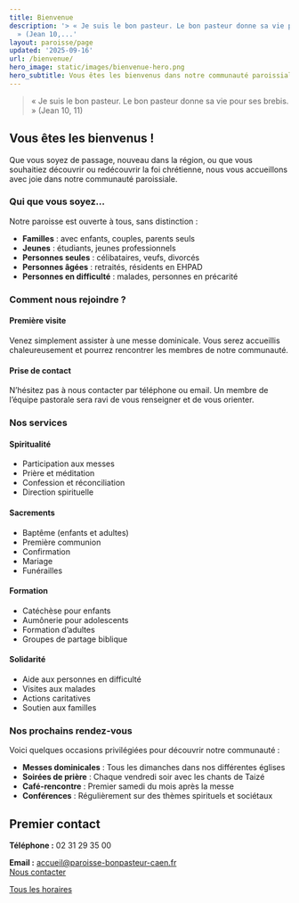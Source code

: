```yaml
---
title: Bienvenue
description: '> « Je suis le bon pasteur. Le bon pasteur donne sa vie pour ses brebis.
  » (Jean 10,...'
layout: paroisse/page
updated: '2025-09-16'
url: /bienvenue/
hero_image: static/images/bienvenue-hero.png
hero_subtitle: Vous êtes les bienvenus dans notre communauté paroissiale
---
```


> « Je suis le bon pasteur. Le bon pasteur donne sa vie pour ses brebis. » (Jean 10, 11)

## Vous êtes les bienvenus !

Que vous soyez de passage, nouveau dans la région, ou que vous souhaitiez découvrir ou redécouvrir la foi chrétienne, nous vous accueillons avec joie dans notre communauté paroissiale.

### Qui que vous soyez…

Notre paroisse est ouverte à tous, sans distinction :

  * **Familles** : avec enfants, couples, parents seuls
  * **Jeunes** : étudiants, jeunes professionnels
  * **Personnes seules** : célibataires, veufs, divorcés
  * **Personnes âgées** : retraités, résidents en EHPAD
  * **Personnes en difficulté** : malades, personnes en précarité

### Comment nous rejoindre ?

####  Première visite

Venez simplement assister à une messe dominicale. Vous serez accueillis chaleureusement et pourrez rencontrer les membres de notre communauté.

#### Prise de contact

N’hésitez pas à nous contacter par téléphone ou email. Un membre de l’équipe pastorale sera ravi de vous renseigner et de vous orienter.

### Nos services

#### Spiritualité

  * Participation aux messes
  * Prière et méditation
  * Confession et réconciliation
  * Direction spirituelle

#### Sacrements

  * Baptême (enfants et adultes)
  * Première communion
  * Confirmation
  * Mariage
  * Funérailles

#### Formation

  * Catéchèse pour enfants
  * Aumônerie pour adolescents
  * Formation d’adultes
  * Groupes de partage biblique

#### Solidarité

  * Aide aux personnes en difficulté
  * Visites aux malades
  * Actions caritatives
  * Soutien aux familles

### Nos prochains rendez-vous

Voici quelques occasions privilégiées pour découvrir notre communauté :

  * **Messes dominicales** : Tous les dimanches dans nos différentes églises
  * **Soirées de prière** : Chaque vendredi soir avec les chants de Taizé
  * **Café-rencontre** : Premier samedi du mois après la messe
  * **Conférences** : Régulièrement sur des thèmes spirituels et sociétaux

## Premier contact

**Téléphone :** 02 31 29 35 00

**Email :** [accueil@paroisse-bonpasteur-caen.fr](mailto:accueil@paroisse-bonpasteur-caen.fr)  
[Nous contacter  
](/infos/contact)  

[Tous les horaires](/infos/messes-horaires)